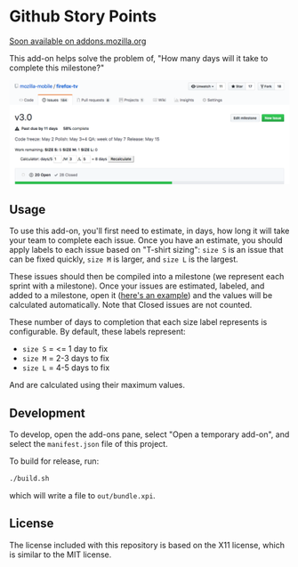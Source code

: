 # Github Story Points
[Soon available on addons.mozilla.org][amo]

This add-on helps solve the problem of, "How many days will it take to complete this milestone?"

![Example of story points](docs/im/example.png)

## Usage
To use this add-on, you'll first need to estimate, in days, how long it will take your team to complete each issue. Once you have an estimate, you should apply labels to each issue based on "T-shirt sizing": `size S` is an issue that can be fixed quickly, `size M` is larger, and `size L` is the largest.

These issues should then be compiled into a milestone (we represent each sprint with a milestone). Once your issues are estimated, labeled, and added to a milestone, open it ([here's an example][example]) and the values will be calculated automatically. Note that Closed issues are not counted.

These number of days to completion that each size label represents is configurable. By default, these labels represent:
- `size S` = <= 1 day to fix
- `size M` = 2-3 days to fix
- `size L` = 4-5 days to fix

And are calculated using their maximum values.

## Development
To develop, open the add-ons pane, select "Open a temporary add-on", and select the `manifest.json` file of this project.

To build for release, run:
```sh
./build.sh
```

which will write a file to `out/bundle.xpi`.

## License
The license included with this repository is based on the X11 license, which is similar to the MIT license.

[amo]: https://github.com/mcomella/github-story-points
[example]: https://github.com/mcomella/Spoon-Knife/milestone/1

